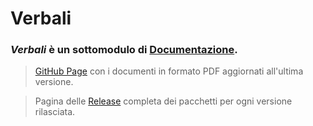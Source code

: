 # Verbali
### _Verbali_ è un sottomodulo di [Documentazione](https://github.com/SWEasabi/documentazione).

> [GitHub Page](https://sweasabi.github.io/verbali/) con i documenti in formato PDF aggiornati all'ultima versione.

> Pagina delle [Release](https://github.com/SWEasabi/verbali/releases) completa dei pacchetti per ogni versione rilasciata.
